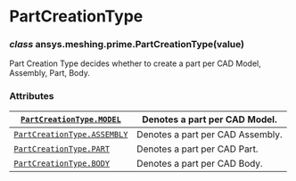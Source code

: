 <!-- vale off -->

# PartCreationType

### *class* ansys.meshing.prime.PartCreationType(value)

Part Creation Type decides whether to create a part per CAD Model, Assembly, Part, Body.

<!-- !! processed by numpydoc !! -->

### Attributes

| [`PartCreationType.MODEL`](ansys.meshing.prime.PartCreationType.MODEL.md#ansys.meshing.prime.PartCreationType.MODEL)          | Denotes a part per CAD Model.    |
|-------------------------------------------------------------------------------------------------------------------------------|----------------------------------|
| [`PartCreationType.ASSEMBLY`](ansys.meshing.prime.PartCreationType.ASSEMBLY.md#ansys.meshing.prime.PartCreationType.ASSEMBLY) | Denotes a part per CAD Assembly. |
| [`PartCreationType.PART`](ansys.meshing.prime.PartCreationType.PART.md#ansys.meshing.prime.PartCreationType.PART)             | Denotes a part per CAD Part.     |
| [`PartCreationType.BODY`](ansys.meshing.prime.PartCreationType.BODY.md#ansys.meshing.prime.PartCreationType.BODY)             | Denotes a part per CAD Body.     |
<!-- vale on -->
